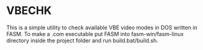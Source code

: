 # VBECHK
This is a simple utility to check available VBE video modes in DOS written in FASM.
To make a .com executable put FASM into fasm-win/fasm-linux directory inside the project folder and run build.bat/build.sh.